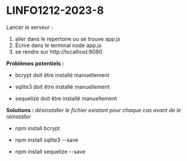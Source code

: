 # LINFO1212-2023-8
Lancer le serveur :
1. aller dans le repertoire ou se trouve app.js
2. Écrire dans le terminal node app.js
3. se rendre sur http://localhost:8080

**Problèmes potentiels :**
 - bcrypt doit être installé manuellement

 - sqlite3 doit être installé manuellement

 - sequelize doit être installé manuellement

**Solutions :**
*désinstaller le fichier existant pour chaque cas avant de le réinstaller*
 - npm install bcrypt

 - npm install sqlite3 --save

 - npm install sequelize --save
